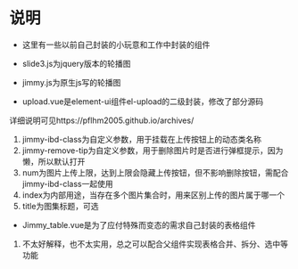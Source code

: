 

# 说明

- 这里有一些以前自己封装的小玩意和工作中封装的组件



- slide3.js为jquery版本的轮播图



- jimmy.js为原生js写的轮播图



- upload.vue是element-ui组件el-upload的二级封装，修改了部分源码

详细说明可见https://pflhm2005.github.io/archives/

1. jimmy-ibd-class为自定义参数，用于挂载在上传按钮上的动态类名称
2. jimmy-remove-tip为自定义参数，用于删除图片时是否进行弹框提示，因为懒，所以默认打开
3. num为图片上传上限，达到上限会隐藏上传按钮，但不影响删除按钮，需配合jimmy-ibd-class一起使用
4. index为内部用途，当存在多个图片集合时，用来区别上传的图片属于哪一个
5. title为图集标题，可选



- Jimmy_table.vue是为了应付特殊而变态的需求自己封装的表格组件

1. 不太好解释，也不太实用，总之可以配合父组件实现表格合并、拆分、选中等功能